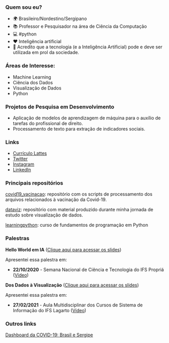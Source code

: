### Quem sou eu?

- 🌍 Brasileiro/Nordestino/Sergipano
- 📚 Professor e Pesquisador na área de Ciência da Computação
- 💻 #python
- ❤ Inteligência artificial
- 👊 Acredito que a tecnologia (e a Inteligência Artificial) pode e deve ser utilizada em prol da sociedade. 

### Áreas de Interesse:

* Machine Learning
* Ciência dos Dados
* Visualização de Dados
* Python

### Projetos de Pesquisa em Desenvolvimento

* Aplicação de modelos de aprendizagem de máquina para o auxílio de tarefas do profissional de direito.
* Processamento de texto para extração de indicadores sociais.

### Links

- [Currículo Lattes](http://lattes.cnpq.br/7518156687926782)
- [Twitter](https://twitter.com/adolfoguimaraes)
- [Instagram](https://instagram.com/profadolfoguimaraes)
- [LinkedIn](https://www.linkedin.com/in/adolfoguimaraes/)

### Principais repositórios

[covid19_vacinacao](https://github.com/adolfoguimaraes/covid19_vacinacao): repositório com os scripts de processamento dos arquivos relacionados à vacinação da Covid-19.

[dataviz](https://github.com/adolfoguimaraes/dataviz): repositório com material produzido durante minha jornada de estudo sobre visualização de dados.

[learningpython](https://github.com/adolfoguimaraes/learningpython): curso de fundamentos de programação em Python

### Palestras 

**Hello World em IA**
([Clique aqui para acessar os slides](talk/hello_world_em_ia.pdf))

Apresentei essa palestra em:

* **22/10/2020** - Semana Nacional de Ciência e Tecnologia do IFS Propriá ([Vídeo](https://www.youtube.com/watch?v=H_xqFoe37p4))


**Dos Dados à Visualização**
([Clique aqui para acessar os slides](talk/dos_dados_a_visualizacao.pdf))

Apresentei essa palestra em:

* **27/02/2021** - Aula Multidisciplinar dos Cursos de Sistema de Informação do IFS Lagarto ([Vídeo](https://www.youtube.com/watch?v=cy8fyrNozNs))


### Outros links 

[Dashboard da COVID-19: Brasil e Sergipe](https://covid19.data2learning.com)

<!--
[dataviz](https://github.com/adolfoguimaraes/dataviz): repositório com material produzido durante minha jornada de estudo sobre visualização de dados. 
**adolfoguimaraes/adolfoguimaraes** is a ✨ _special_ ✨ repository because its `README.md` (this file) appears on your GitHub profile.

Here are some ideas to get you started:

- 🔭 I’m currently working on ...
- 🌱 I’m currently learning ...
- 👯 I’m looking to collaborate on ...
- 🤔 I’m looking for help with ...
- 💬 Ask me about ...
- 📫 How to reach me: ...
- 😄 Pronouns: ...
- ⚡ Fun fact: ...
-->
